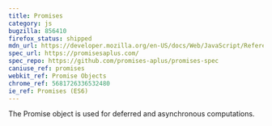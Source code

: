 ```yaml
---
title: Promises
category: js
bugzilla: 856410
firefox_status: shipped
mdn_url: https://developer.mozilla.org/en-US/docs/Web/JavaScript/Reference/Global_Objects/Promise
spec_url: https://promisesaplus.com/
spec_repo: https://github.com/promises-aplus/promises-spec
caniuse_ref: promises
webkit_ref: Promise Objects
chrome_ref: 5681726336532480
ie_ref: Promises (ES6)
---
```


The Promise object is used for deferred and asynchronous computations.
